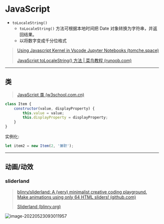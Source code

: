 # JavaScript

- `toLocaleString()`
  - `toLocaleString()` 方法可根据本地时间把 Date 对象转换为字符串，并返回结果。
  - 以将数字变成千分位格式

> [Using Javascript Kernel in Vscode Jupyter Notebooks (tomche.space)](https://www.tomche.space/post/using-javascript-kernel-in-vscode-jupyter-notebooks/)
>
> [JavaScript toLocaleString() 方法 | 菜鸟教程 (runoob.com)](https://www.runoob.com/jsref/jsref-tolocalestring.html)

---

## 类

> [JavaScript 类 (w3school.com.cn)](https://www.w3school.com.cn/js/js_class_intro.asp)

```javascript
class Item {
    constructor(value, displayProperty) {
        this.value = value;
        this.displayProperty = displayProperty;
    }
}
```

实例化:

```js
let item2 = new Item(2, '兼职');
```

---

## 动画/动效

### sliderland

> [blinry/sliderland: A (very) minimalist creative coding playground. Make animations using only 64 HTML sliders! (github.com)](https://github.com/blinry/sliderland)
>
> [Sliderland (blinry.org)](https://sliderland.blinry.org/)

![image-20220523093011957](http://cdn.ayusummer233.top/img/202205230930199.png)
